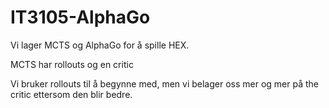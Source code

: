 # IT3105-AlphaGo

Vi lager MCTS og AlphaGo for å spille HEX.

MCTS har rollouts og en critic

Vi bruker rollouts til å begynne med, men vi belager oss mer og mer på the critic ettersom den blir bedre.
